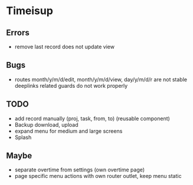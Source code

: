 # Timeisup

## Errors
- remove last record does not update view

## Bugs
- routes month/y/m/d/edit, month/y/m/d/view, day/y/m/d/r are not stable deeplinks related guards do not work properly

## TODO

- add record manually (proj, task, from, to) (reusable component)
- Backup download, upload
- expand menu for medium and large screens
- Splash

## Maybe

- separate overtime from settings (own overtime page)
- page specific menu actions with own router outlet, keep menu static

